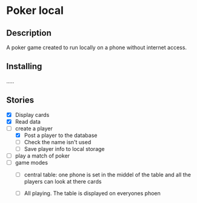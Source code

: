 # Poker local
## Description
A poker game created to run locally on a phone without internet access. 
## Installing

.....
## Stories
- [X] Display cards
- [X] Read data 
- [ ] create a player 
    - [X] Post a player to the database
    - [ ] Check the name isn't used
    - [ ] Save player info to local storage
- [ ] play a match of poker
- [ ] game modes
    - [ ] central table: one phone is set in the middel of the table and all the players can look at there cards
    - [ ] All playing. The table is displayed on everyones phoen

